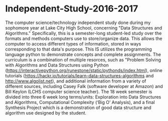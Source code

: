 # Independent-Study-2016-2017
The computer science/technology independent study done during my sophomore year at Lake City High School, concerning "Data Structures and Algorithms." 
Specifically, this is a semester-long student-led study over the formats and methods computers use to store/organize data. This allows the computer to access different types of information, stored in ways corresponding to that data's purpose. 
This IS utilizes the programming language python to demonstrate concepts and complete assignments. 
The curriculum is a combination of multiple resorces, such as "Problem Solving with Algorithms and Data Structures using Python (https://interactivepython.org/runestone/static/pythonds/index.html), online tutorials (https://hackr.io/tutorials/learn-data-structures-algorithms and http://www.algolist.net), and additional information from a variety of different sources, including Casey Falk (software developer at Amazon) and Bill Keylon (LCHS computer science teacher). 
The 18 week semester is divided into three 6 week long terms/units: Exploration into Data Structures and Algorithms, Computational Complexity (‘Big O’ Analysis), and a final Synthesis Project which is a demonstration of good data structure and algorithm use designed by the student.
